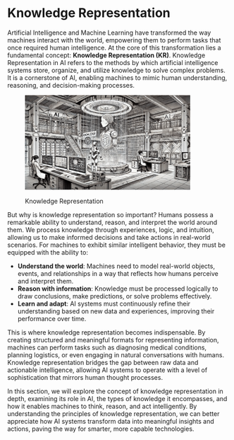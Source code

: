 # Knowledge Representation

Artificial Intelligence and Machine Learning have transformed the way machines interact with the world, empowering them to perform tasks that once required human intelligence. At the core of this transformation lies a fundamental concept: **Knowledge Representation (KR)**. Knowledge Representation in AI refers to the methods by which artificial intelligence systems store, organize, and utilize knowledge to solve complex problems. It is a cornerstone of AI, enabling machines to mimic human understanding, reasoning, and decision-making processes.

<div align="left"><figure><img src="../../../.gitbook/assets/ai-knowledge-representation.png" alt="" width="375"><figcaption><p>Knowledge Representation</p></figcaption></figure></div>

But why is knowledge representation so important? Humans possess a remarkable ability to understand, reason, and interpret the world around them. We process knowledge through experiences, logic, and intuition, allowing us to make informed decisions and take actions in real-world scenarios. For machines to exhibit similar intelligent behavior, they must be equipped with the ability to:

* **Understand the world**: Machines need to model real-world objects, events, and relationships in a way that reflects how humans perceive and interpret them.
* **Reason with information**: Knowledge must be processed logically to draw conclusions, make predictions, or solve problems effectively.
* **Learn and adapt**: AI systems must continuously refine their understanding based on new data and experiences, improving their performance over time.

This is where knowledge representation becomes indispensable. By creating structured and meaningful formats for representing information, machines can perform tasks such as diagnosing medical conditions, planning logistics, or even engaging in natural conversations with humans. Knowledge representation bridges the gap between raw data and actionable intelligence, allowing AI systems to operate with a level of sophistication that mirrors human thought processes.

In this section, we will explore the concept of knowledge representation in depth, examining its role in AI, the types of knowledge it encompasses, and how it enables machines to think, reason, and act intelligently. By understanding the principles of knowledge representation, we can better appreciate how AI systems transform data into meaningful insights and actions, paving the way for smarter, more capable technologies.
